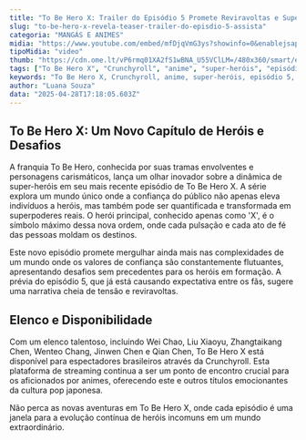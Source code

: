 ```yaml
---
title: "To Be Hero X: Trailer do Episódio 5 Promete Reviravoltas e Superpoderes"
slug: "to-be-hero-x-revela-teaser-trailer-do-episdio-5-assista"
categoria: "MANGÁS E ANIMES"
midia: "https://www.youtube.com/embed/mfDjqVmG3ys?showinfo=0&enablejsapi=1"
tipoMidia: "video"
thumb: "https://cdn.ome.lt/vP6rmq01XA2fS1wBNA_U55VClLM=/480x360/smart/extras/conteudos/omelete_THUMB_-_2025-04-28T131911.909.png"
tags: ["To Be Hero X", "Crunchyroll", "anime", "super-heróis", "episódio 5", "trailer"]
keywords: "To Be Hero X, Crunchyroll, anime, super-heróis, episódio 5, trailer"
author: "Luana Souza"
data: "2025-04-28T17:18:05.603Z"
---
```


## To Be Hero X: Um Novo Capítulo de Heróis e Desafios

A franquia To Be Hero, conhecida por suas tramas envolventes e personagens carismáticos, lança um olhar inovador sobre a dinâmica de super-heróis em seu mais recente episódio de To Be Hero X. A série explora um mundo único onde a confiança do público não apenas eleva indivíduos a heróis, mas também pode ser quantificada e transformada em superpoderes reais. O herói principal, conhecido apenas como 'X', é o símbolo máximo dessa nova ordem, onde cada pulsação e cada ato de fé das pessoas moldam os destinos.

Este novo episódio promete mergulhar ainda mais nas complexidades de um mundo onde os valores de confiança são constantemente flutuantes, apresentando desafios sem precedentes para os heróis em formação. A prévia do episódio 5, que já está causando expectativa entre os fãs, sugere uma narrativa cheia de tensão e reviravoltas.

## Elenco e Disponibilidade

Com um elenco talentoso, incluindo Wei Chao, Liu Xiaoyu, Zhangtaikang Chen, Wenteo Chang, Jinwen Chen e Qian Chen, To Be Hero X está disponível para espectadores brasileiros através da Crunchyroll. Esta plataforma de streaming continua a ser um ponto de encontro crucial para os aficionados por animes, oferecendo este e outros títulos emocionantes da cultura pop japonesa.

Não perca as novas aventuras em To Be Hero X, onde cada episódio é uma janela para a evolução contínua de heróis incomuns em um mundo extraordinário.